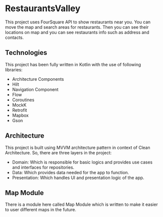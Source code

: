 # RestaurantsValley
This project uses FourSquare API to show restaurants near you. You can move the map and search areas for restaurants. Then you can see their locations on map and you can see restaurants info such as address and contacts.

## Technologies
This project has been fully written in Kotlin with the use of following libraries:
- Architecture Components
- Hilt
- Navigation Component
- Flow
- Coroutines
- MockK
- Retrofit
- Mapbox
- Gson

## Architecture
This project is built using MVVM architecture pattern in context of Clean Architecture. So, there are three layers in the project:
- Domain: Which is responsible for basic logics and provides use cases and interfaces for repositories.
- Data: Which provides data needed for the app to function.
- Presentation: Which handles UI and presentation logic of the app.

## Map Module
There is a module here called Map Module which is written to make it easier to user different maps in the future.
